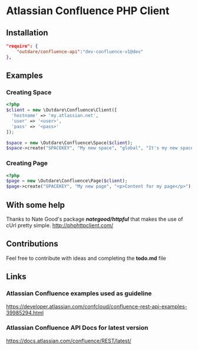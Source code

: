 # Atlassian Confluence PHP Client

## Installation

```json
"require": {
    "outdare/confluence-api":"dev-confluence-v1@dev"
},
```

## Examples

### Creating Space
```php
<?php
$client = new \Outdare\Confluence\Client([
  'hostname' => 'my.atlassian.net',
  'user' => '<user>',
  'pass' => '<pass>'
]);

$space = new \Outdare\Confluence\Space($client);
$space->create("SPACEKEY", "My new space", "global", "It's my new space from API");
```

### Creating Page
```php
<?php
$page = new \Outdare\Confluence\Page($client);
$page->create("SPACEKEY", "My new page", "<p>Content for my page</p>");
```
## With some help

Thanks to Nate Good's package ***nategood/httpful*** that makes the use of cUrl pretty simple.
http://phphttpclient.com/

## Contributions

Feel free to contribute with ideas and completing the **todo.md** file

## Links

### Atlassian Confluence examples used as guideline
https://developer.atlassian.com/confcloud/confluence-rest-api-examples-39985294.html

### Atlassian Confluence API Docs for latest version
https://docs.atlassian.com/confluence/REST/latest/

